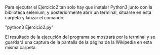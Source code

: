 Para ejecutar el Ejercicio2 tan solo hay que instalar Python3 junto con la biblioteca selenium, y posteriormente abrir un terminal, situarse en esta carpeta y lanzar el comando: 

"python3 Ejercicio2.py"

El resultado de la ejecución del programa se mostrará por la terminal y se guardará una captura de la pantalla de la página de la Wikipedia en esta misma carpeta.
